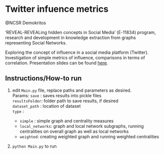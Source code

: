 Twitter infuence metrics
========================

@NCSR Demokritos

‘REVEAL-REVEALing hidden concepts in Social Media’ (Ε-11834) program, research and development in knowledge extraction from graphs representing
Social Networks.

Exploring the concept of influence in a social media platform (Twitter). Investigation of simple metrics of influence, comparisons in terms of correlation.
Presentation slides can be found [here](https://github.com/alexdkeros/twitter_influence_metrics/blob/master/presentation/Twitter_Influence_Analysis.pdf).

Instructions/How-to run  
------------------------
1. edit `Main.py` file, replace paths and parameters as desired.  
   Params:
   `save`         : saves results into pickle files  
   `resultsFolder`: folder path to save results, if desired  
   `dataset_path` : location of dataset  
   `type`           : 
      * `simple` : simple graph and centrality measures  
      * `local_networks`: graph and local network subgraphs, running centralities on overall graph as well as local networks  
      * `weighted`: creating weighted graph and running weighted centralities

2. `python Main.py` to run
